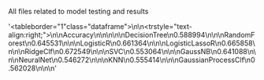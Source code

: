 All files related to model testing and results



'<tableborder="1"class="dataframe">\n<thead>\n<trstyle="text-align:right;">\n<th></th>\n<th>Accuracy</th>\n</tr>\n</thead>\n<tbody>\n<tr>\n<th>DecisionTree</th>\n<td>0.588994</td>\n</tr>\n<tr>\n<th>RandomForest</th>\n<td>0.645531</td>\n</tr>\n<tr>\n<th>LogisticR</th>\n<td>0.661364</td>\n</tr>\n<tr>\n<th>LogisticLassoR</th>\n<td>0.665858</td>\n</tr>\n<tr>\n<th>RidgeClf</th>\n<td>0.672549</td>\n</tr>\n<tr>\n<th>SVC</th>\n<td>0.553064</td>\n</tr>\n<tr>\n<th>GaussNB</th>\n<td>0.641088</td>\n</tr>\n<tr>\n<th>NeuralNet</th>\n<td>0.546272</td>\n</tr>\n<tr>\n<th>KNN</th>\n<td>0.555414</td>\n</tr>\n<tr>\n<th>GaussianProcessClf</th>\n<td>0.562028</td>\n</tr>\n</tbody>\n</table>'
